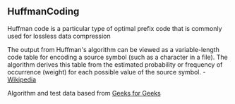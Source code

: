 ## HuffmanCoding

Huffman code is a particular type of optimal prefix code that is commonly used for lossless data compression

The output from Huffman's algorithm can be viewed as a variable-length code table for encoding a source symbol (such as a character in a file). The algorithm derives this table from the estimated probability or frequency of occurrence (weight) for each possible value of the source symbol. - [Wikipedia](https://en.wikipedia.org/wiki/Huffman_coding)


Algorithm and test data based from [Geeks for Geeks](https://www.geeksforgeeks.org/huffman-coding-greedy-algo-3/)
